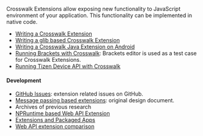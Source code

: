Crosswalk Extensions allow exposing new functionality to JavaScript environment of your application. This functionality can be implemented in native code.

* [Writing a Crosswalk Extension](Writing-a-Crosswalk-Extension)
* [Writing a glib based Crosswalk Extension](Writing-glib-based-Crosswalk-Extensions)
* [Writing a Crosswalk Java Extension on Android](Writing-a-Crosswalk-Java-Extension-on-Android)
* [Running Brackets with Crosswalk](Running-Brackets): Brackets editor is used as a test case for Crosswalk Extensions.
* [Running Tizen Device API with Crosswalk](Running-Tizen-Device-API)

#### Development

* [GitHub Issues](https://github.com/crosswalk-project/crosswalk/issues?labels=Extensions&state=open): extension related issues on GitHub.
* [Message passing based extensions](Message-passing-extensions): original design document.
* Archives of previous research
 * [NPRuntime based Web API Extension](NPRuntime-Based-WebAPI-Extension-Framework)
 * [Extensions and Packaged Apps](Extensions-and-Packaged-Apps)
 * [Web API extension comparison](Web-API-Extension-Comparison)